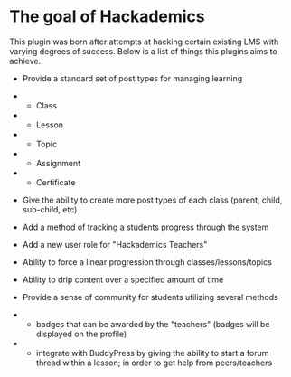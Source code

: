 # The goal of Hackademics

This plugin was born after attempts at hacking certain existing LMS with varying degrees of success. Below is a list of things this plugins aims to achieve. 

* Provide a standard set of post types for managing learning
* * Class
* * Lesson
* * Topic
* * Assignment
* * Certificate

* Give the ability to create more post types of each class (parent, child, sub-child, etc)

* Add a method of tracking a students progress through the system

* Add a new user role for "Hackademics Teachers"

* Ability to force a linear progression through classes/lessons/topics 

* Ability to drip content over a specified amount of time

* Provide a sense of community for students utilizing several methods
* * badges that can be awarded by the "teachers" (badges will be displayed on the profile)
* * integrate with BuddyPress by giving the ability to start a forum thread within a lesson; in order to get help from peers/teachers